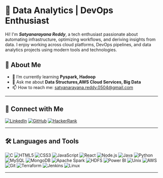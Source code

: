# 🚀 Data Analytics | DevOps Enthusiast
Hi! I'm ***Satyanarayana Reddy***, a tech enthusiast passionate about automating infrastructure, optimizing workflows, and deriving insights from data. I enjoy working across cloud platforms, DevOps pipelines, and data analytics projects using modern tools and technologies.


## 🚀 About Me
- 🌱 I’m currently learning **Pyspark, Hadoop**  
- 💬 Ask me about **Data Structures,AWS Cloud Services, Big Data**  
- 📫 How to reach me: [satyanarayana.reddy.0504@gmail.com](mailto:satyanarayana.reddy.0504@gmail.com)

---

## 🔗 Connect with Me
[![LinkedIn](https://img.shields.io/badge/LinkedIn-0077B5?style=for-the-badge&logo=linkedin&logoColor=white)](https://www.linkedin.com/in/satya170/)  [![GitHub](https://img.shields.io/badge/GitHub-181717?style=for-the-badge&logo=github&logoColor=white)](https://github.com/satyanarayanareddy25/)  [![HackerRank](https://img.shields.io/badge/HackerRank-2EC866?style=for-the-badge&logo=hackerrank&logoColor=white)](https://www.hackerrank.com/profile/21341A0504)  

---

## 🛠️ Languages and Tools


![C](https://img.shields.io/badge/-C-A8B9CC?style=for-the-badge&logo=c&logoColor=white)
![HTML5](https://img.shields.io/badge/-HTML5-E34F26?style=for-the-badge&logo=html5&logoColor=white)
![CSS3](https://img.shields.io/badge/-CSS3-1572B6?style=for-the-badge&logo=css3&logoColor=white)
![JavaScript](https://img.shields.io/badge/-JavaScript-F7DF1E?style=for-the-badge&logo=javascript&logoColor=black)
![React](https://img.shields.io/badge/-React-61DAFB?style=for-the-badge&logo=react&logoColor=black)
![Node.js](https://img.shields.io/badge/-Node.js-339933?style=for-the-badge&logo=node.js&logoColor=white)
![Java](https://img.shields.io/badge/-Java-007396?style=for-the-badge&logo=java&logoColor=white)
![Python](https://img.shields.io/badge/-Python-3776AB?style=for-the-badge&logo=python&logoColor=white)
![MySQL](https://img.shields.io/badge/-MySQL-4479A1?style=for-the-badge&logo=mysql&logoColor=white)
![MongoDB](https://img.shields.io/badge/-MongoDB-47A248?style=for-the-badge&logo=mongodb&logoColor=white)
![Apache Spark](https://img.shields.io/badge/-PySpark-E25A1C?style=for-the-badge&logo=apachespark&logoColor=white)
![HDFS](https://img.shields.io/badge/-HDFS-FF6D00?style=for-the-badge&logo=apachehadoop&logoColor=white)
![Power BI](https://img.shields.io/badge/-Power%20BI-F2C811?style=for-the-badge&logo=powerbi&logoColor=black)
![Unix](https://img.shields.io/badge/-Unix-003B57?style=for-the-badge&logo=gnubash&logoColor=white)
![AWS](https://img.shields.io/badge/-AWS-232F3E?logo=aws&logoColor=white&style=for-the-badge)
![Git](https://img.shields.io/badge/-Git-F05032?logo=git&logoColor=white&style=for-the-badge)
![Terraform](https://img.shields.io/badge/-Terraform-623CE4?logo=terraform&logoColor=white&style=for-the-badge)
![Jenkins](https://img.shields.io/badge/-Jenkins-D24939?logo=jenkins&logoColor=white&style=for-the-badge)
![Linux](https://img.shields.io/badge/-Linux-FCC624?style=for-the-badge&logo=linux&logoColor=black)


---
